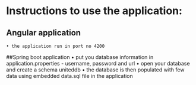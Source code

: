 # Instructions to use the application:

## Angular application
	• the application run in port no 4200


##Spring boot application
	• put you database information in application.properties - username, password and url
	• open your database and create a schema uniteddb
	• the database is then populated with few data using embedded data.sql file in the application
	

